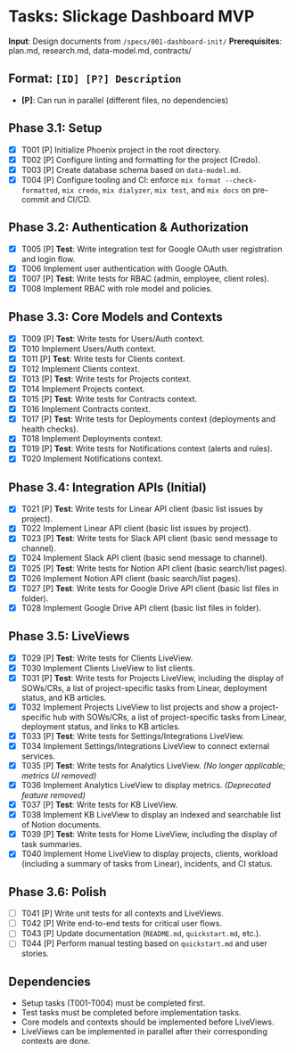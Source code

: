 # Tasks: Slickage Dashboard MVP

**Input**: Design documents from `/specs/001-dashboard-init/`
**Prerequisites**: plan.md, research.md, data-model.md, contracts/

## Format: `[ID] [P?] Description`
- **[P]**: Can run in parallel (different files, no dependencies)

## Phase 3.1: Setup
- [x] T001 [P] Initialize Phoenix project in the root directory.
- [x] T002 [P] Configure linting and formatting for the project (Credo).
- [x] T003 [P] Create database schema based on `data-model.md`.
- [x] T004 [P] Configure tooling and CI: enforce `mix format --check-formatted`, `mix credo`, `mix dialyzer`, `mix test`, and `mix docs` on pre-commit and CI/CD.

## Phase 3.2: Authentication & Authorization
 - [x] T005 [P] **Test**: Write integration test for Google OAuth user registration and login flow.
 - [x] T006 Implement user authentication with Google OAuth.
 - [x] T007 [P] **Test**: Write tests for RBAC (admin, employee, client roles).
 - [x] T008 Implement RBAC with role model and policies.

## Phase 3.3: Core Models and Contexts
- [x] T009 [P] **Test**: Write tests for Users/Auth context.
- [x] T010 Implement Users/Auth context.
- [x] T011 [P] **Test**: Write tests for Clients context.
- [x] T012 Implement Clients context.
- [x] T013 [P] **Test**: Write tests for Projects context.
- [x] T014 Implement Projects context.
- [x] T015 [P] **Test**: Write tests for Contracts context.
- [x] T016 Implement Contracts context.
- [x] T017 [P] **Test**: Write tests for Deployments context (deployments and health checks).
- [x] T018 Implement Deployments context.
- [x] T019 [P] **Test**: Write tests for Notifications context (alerts and rules).
- [x] T020 Implement Notifications context.

## Phase 3.4: Integration APIs (Initial)
- [x] T021 [P] **Test**: Write tests for Linear API client (basic list issues by project).
- [x] T022 Implement Linear API client (basic list issues by project).
- [x] T023 [P] **Test**: Write tests for Slack API client (basic send message to channel).
- [x] T024 Implement Slack API client (basic send message to channel).
- [x] T025 [P] **Test**: Write tests for Notion API client (basic search/list pages).
- [x] T026 Implement Notion API client (basic search/list pages).
- [x] T027 [P] **Test**: Write tests for Google Drive API client (basic list files in folder).
- [x] T028 Implement Google Drive API client (basic list files in folder).

## Phase 3.5: LiveViews
- [x] T029 [P] **Test**: Write tests for Clients LiveView.
- [x] T030 Implement Clients LiveView to list clients.
- [x] T031 [P] **Test**: Write tests for Projects LiveView, including the display of SOWs/CRs, a list of project-specific tasks from Linear, deployment status, and KB articles.
- [x] T032 Implement Projects LiveView to list projects and show a project-specific hub with SOWs/CRs, a list of project-specific tasks from Linear, deployment status, and links to KB articles.
- [x] T033 [P] **Test**: Write tests for Settings/Integrations LiveView.
- [x] T034 Implement Settings/Integrations LiveView to connect external services.
- [x] T035 [P] **Test**: Write tests for Analytics LiveView. *(No longer applicable; metrics UI removed)*
- [x] T036 Implement Analytics LiveView to display metrics. *(Deprecated feature removed)*
- [x] T037 [P] **Test**: Write tests for KB LiveView.
- [x] T038 Implement KB LiveView to display an indexed and searchable list of Notion documents.
 - [x] T039 [P] **Test**: Write tests for Home LiveView, including the display of task summaries.
 - [x] T040 Implement Home LiveView to display projects, clients, workload (including a summary of tasks from Linear), incidents, and CI status.

## Phase 3.6: Polish
- [ ] T041 [P] Write unit tests for all contexts and LiveViews.
- [ ] T042 [P] Write end-to-end tests for critical user flows.
- [ ] T043 [P] Update documentation (`README.md`, `quickstart.md`, etc.).
- [ ] T044 [P] Perform manual testing based on `quickstart.md` and user stories.

## Dependencies
- Setup tasks (T001-T004) must be completed first.
- Test tasks must be completed before implementation tasks.
- Core models and contexts should be implemented before LiveViews.
- LiveViews can be implemented in parallel after their corresponding contexts are done.
